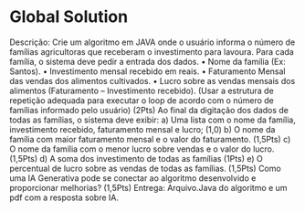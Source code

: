# Global Solution
Descrição: Crie um algoritmo em JAVA onde o usuário informa o número de famílias
agricultoras que receberam o investimento para lavoura. Para cada família, o sistema
deve pedir a entrada dos dados.
• Nome da família (Ex: Santos).
• Investimento mensal recebido em reais.
• Faturamento Mensal das vendas dos alimentos cultivados.
• Lucro sobre as vendas mensais dos alimentos (Faturamento – Investimento recebido).
(Usar a estrutura de repetição adequada para executar o loop de acordo com o número
de famílias informado pelo usuário) (2Pts)
Ao final da digitação dos dados de todas as famílias, o sistema deve exibir:
a) Uma lista com o nome da família, investimento recebido, faturamento mensal e lucro; (1,0)
b) O nome da família com maior faturamento mensal e o valor do faturamento. (1,5Pts)
c) O nome da família com o menor lucro sobre vendas e o valor do lucro. (1,5Pts)
d) A soma dos investimento de todas as famílias (1Pts)
e) O percentual de lucro sobre as vendas de todas as famílias. (1,5Pts)
Como uma IA Generativa pode se conectar ao algoritmo desenvolvido e proporcionar
melhorias? (1,5Pts)
Entrega: Arquivo.Java do algoritmo e um pdf com a resposta sobre IA.
